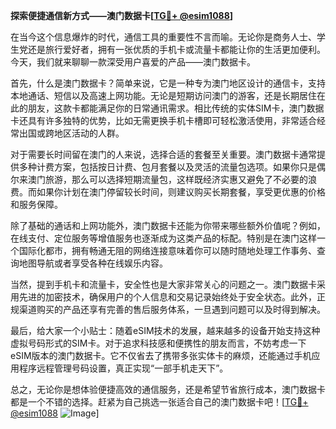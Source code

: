 **探索便捷通信新方式——澳门数据卡[[TG💪+ @esim1088](https://t.me/s/esim1088)]**

在当今这个信息爆炸的时代，通信工具的重要性不言而喻。无论你是商务人士、学生党还是旅行爱好者，拥有一张优质的手机卡或流量卡都能让你的生活更加便利。今天，我们就来聊聊一款深受用户喜爱的产品——澳门数据卡。

首先，什么是澳门数据卡？简单来说，它是一种专为澳门地区设计的通信卡，支持本地通话、短信以及高速上网功能。无论是短期访问澳门的游客，还是长期居住在此的朋友，这款卡都能满足你的日常通讯需求。相比传统的实体SIM卡，澳门数据卡还具有许多独特的优势，比如无需更换手机卡槽即可轻松激活使用，非常适合经常出国或跨地区活动的人群。

对于需要长时间留在澳门的人来说，选择合适的套餐至关重要。澳门数据卡通常提供多种计费方案，包括按日计费、包月套餐以及灵活的流量包选项。如果你只是偶尔来澳门旅游，那么可以选择短期流量包，这样既经济实惠又避免了不必要的浪费。而如果你计划在澳门停留较长时间，则建议购买长期套餐，享受更优惠的价格和服务保障。

除了基础的通话和上网功能外，澳门数据卡还能为你带来哪些额外价值呢？例如，在线支付、定位服务等增值服务也逐渐成为这类产品的标配。特别是在澳门这样一个国际化都市，拥有畅通无阻的网络连接意味着你可以随时随地处理工作事务、查询地图导航或者享受各种在线娱乐内容。

当然，提到手机卡和流量卡，安全性也是大家非常关心的问题之一。澳门数据卡采用先进的加密技术，确保用户的个人信息和交易记录始终处于安全状态。此外，正规渠道购买的产品还享有完善的售后服务体系，一旦遇到问题可以及时得到解决。

最后，给大家一个小贴士：随着eSIM技术的发展，越来越多的设备开始支持这种虚拟号码形式的SIM卡。对于追求科技感和便携性的朋友而言，不妨考虑一下eSIM版本的澳门数据卡。它不仅省去了携带多张实体卡的麻烦，还能通过手机应用程序远程管理号码设置，真正实现“一部手机走天下”。

总之，无论你是想体验便捷高效的通信服务，还是希望节省旅行成本，澳门数据卡都是一个不错的选择。赶紧为自己挑选一张适合自己的澳门数据卡吧！[[TG💪+ @esim1088](https://t.me/s/esim1088) ![Image](https://i.postimg.cc/4NQfJmqS/Snipaste-2025-05-13-00-14-12.png)]